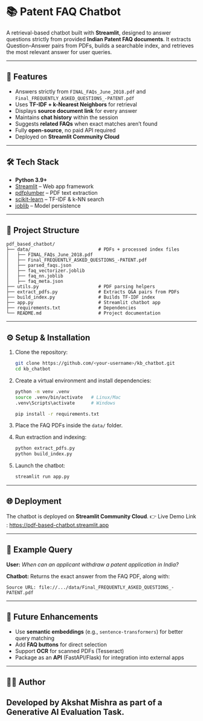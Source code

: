 # 📚 Patent FAQ Chatbot

A retrieval-based chatbot built with **Streamlit**, designed to answer questions strictly from provided **Indian Patent FAQ documents**.
It extracts Question–Answer pairs from PDFs, builds a searchable index, and retrieves the most relevant answer for user queries.

---

## 🚀 Features

* Answers strictly from `FINAL_FAQs_June_2018.pdf` and `Final_FREQUENTLY_ASKED_QUESTIONS_-PATENT.pdf`
* Uses **TF-IDF + k-Nearest Neighbors** for retrieval
* Displays **source document link** for every answer
* Maintains **chat history** within the session
* Suggests **related FAQs** when exact matches aren’t found
* Fully **open-source**, no paid API required
* Deployed on **Streamlit Community Cloud**

---

## 🛠️ Tech Stack

* **Python 3.9+**
* [Streamlit](https://streamlit.io/) – Web app framework
* [pdfplumber](https://github.com/jsvine/pdfplumber) – PDF text extraction
* [scikit-learn](https://scikit-learn.org/stable/) – TF-IDF & k-NN search
* [joblib](https://joblib.readthedocs.io/) – Model persistence

---

## 📂 Project Structure

```
pdf_based_chatbot/
├── data/                         # PDFs + processed index files
│   ├── FINAL_FAQs_June_2018.pdf
│   ├── Final_FREQUENTLY_ASKED_QUESTIONS_-PATENT.pdf
│   ├── parsed_faqs.json
│   ├── faq_vectorizer.joblib
│   ├── faq_nn.joblib
│   ├── faq_meta.json
├── utils.py                      # PDF parsing helpers
├── extract_pdfs.py               # Extracts Q&A pairs from PDFs
├── build_index.py                # Builds TF-IDF index
├── app.py                        # Streamlit chatbot app
├── requirements.txt              # Dependencies
└── README.md                     # Project documentation
```

---

## ⚙️ Setup & Installation

1. Clone the repository:

   ```bash
   git clone https://github.com/<your-username>/kb_chatbot.git
   cd kb_chatbot
   ```

2. Create a virtual environment and install dependencies:

   ```bash
   python -m venv .venv
   source .venv/bin/activate   # Linux/Mac
   .venv\Scripts\activate      # Windows

   pip install -r requirements.txt
   ```

3. Place the FAQ PDFs inside the `data/` folder.

4. Run extraction and indexing:

   ```bash
   python extract_pdfs.py
   python build_index.py
   ```

5. Launch the chatbot:

   ```bash
   streamlit run app.py
   ```

---

## 🌐 Deployment

The chatbot is deployed on **Streamlit Community Cloud**.
👉 Live Demo Link : https://pdf-based-chatbot.streamlit.app

---

## 📝 Example Query

**User:**
*When can an applicant withdraw a patent application in India?*

**Chatbot:**
Returns the exact answer from the FAQ PDF, along with:

```
Source URL: file://.../data/Final_FREQUENTLY_ASKED_QUESTIONS_-PATENT.pdf
```

---

## 🔮 Future Enhancements

* Use **semantic embeddings** (e.g., `sentence-transformers`) for better query matching
* Add **FAQ buttons** for direct selection
* Support **OCR** for scanned PDFs (Tesseract)
* Package as an **API** (FastAPI/Flask) for integration into external apps

---

## 👨‍💻 Author

Developed by **Akshat Mishra** as part of a Generative AI Evaluation Task.
---
